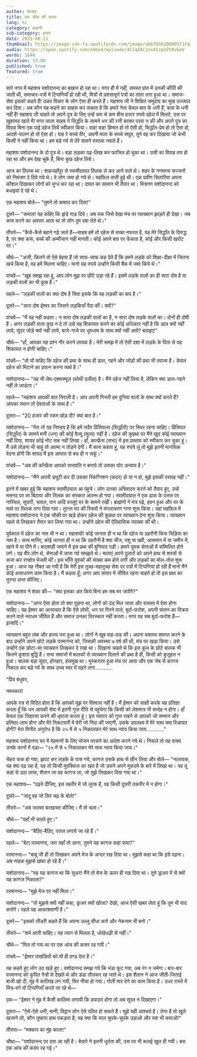 ```yaml
---
author: प्रेमचंद
title: एक ऑंच की कसर
lang: hi
category: कहानी
sub-category: हास्य
date: 2025-08-11
thumbnail: https://image-cdn-fa.spotifycdn.com/image/ab67656300005f1fd34ae731114b03437d8261a7
audio: https://open.spotify.com/embed/episode/4CJqXACjnxAIzpUZtBvEwV
words: 1644
duration: 13:00
published: true
featured: true
---
```


सारे नगर में महाशय यशोदानन्द का बखान हो रहा था। नगर ही में नहीं, समस्त प्रांत में उनकी कीर्ति की जाती थी, समाचार-पत्रों में टिप्पणियाँ हो रही थी, मित्रों से प्रशंसापूर्ण पत्रों का तांता लगा हुआ था। समाज-सेवा इसको कहते हैं! उन्नत विचार के लोग ऐसा ही करते हैं। महाशय जी ने शिक्षित समुदाय का मुख उज्ज्वल कर दिया। अब कौन यह कहने का साहस कर सकता है कि हमारे नेता केवल बात के धनी हैं, काम के धनी नहीं हैं! महाशय जी चाहते तो अपने पुत्र के लिए उन्हें कम से कम बीस हजार रुपये दहेज में मिलते, उस पर खुशामद खाते में! मगर लाला साहब ने सिद्धाँत के सामने धन की रत्ती बराबर परवा न की और अपने पुत्र का विवाह बिना एक पाई दहेज लिये स्वीकार किया। वाह! वाह! हिम्मत हो तो ऐसी हो, सिद्धाँत-प्रेम हो तो ऐसा हो, आदर्श-पालन हो तो ऐसा हो। वाह रे सच्चे वीर, अपनी माता के सच्चे सपूत, तूने वह कर दिखाया जो कभी किसी ने नहीं किया था। हम बड़े गर्व से तेरे सामने मस्तक नवाते हैं।

महाशय यशोदानन्द के दो पुत्र थे। बड़ा लड़का पढ़-लिख कर फाजिल हो चुका था। उसी का विवाह तय हो रहा था और हम देख चुके हैं, बिना कुछ दहेज लिये।

आज का तिलक था। शाहजहाँपुर से स्वामीदयाल तिलक ले कर आने वाले थे। शहर के गणमान्य सज्जनों को निमंत्रण दे दिये गये थे। वे लोग जमा हो गये थे। महफिल सजी हुई थी। एक प्रवीण सितारिया अपना कौशल दिखाकर लोगों को मुग्ध कर रहा था। दावत का सामान भी तैयार था। मित्रगण यशोदानन्द को बधाइयां दे रहे थे।

एक महाशय बोले— "तुमने तो कमाल कर दिया!"

दूसरे— "कमाल! यह कहिए कि झंडे गाड़ दिये। अब तक जिसे देखा मंच पर व्याख्यान झाड़ते ही देखा। जब काम करने का अवसर आता था तो लोग दुम दबा लेते थे।"

तीसरे— "कैसे-कैसे बहाने गढ़े जाते हैं—साहब हमें तो दहेज से सख्त नफरत है, यह मेरे सिद्धाँत के विरुद्ध है, पर क्या करूं, बच्चे की अम्मीजान नहीं मानती। कोई अपने बाप पर फेंकता है, कोई और किसी खर्राट पर।"

चौथे— "अजी, कितने तो ऐसे बेहया हैं जो साफ-साफ कह देते हैं कि हमने लड़के को शिक्षा-दीक्षा में जितना खर्च किया है, वह हमें मिलना चाहिए। मानो यह रुपये उन्होंने किसी बैंक में जमा किये थे।"

पांचवें— "खूब समझ रहा हूं, आप लोग मुझ पर छींटे उड़ा रहे हैं। इसमें लड़के वालों का ही सारा दोष है या लड़की वालों का भी कुछ है।"

पहले— "लड़की वालों का क्या दोष है सिवा इसके कि वह लड़की का बाप है।"

दूसरे— "सारा दोष ईश्वर का जिसने लड़कियाँ पैदा कीं। क्यों?"

पांचवें— "मैं यह नहीं कहता। न सारा दोष लड़की वालों का है, न सारा दोष लड़के वालों का। दोनों ही दोषी हैं। अगर लड़की वाला कुछ न दे तो उसे यह शिकायत करने का कोई अधिकार नहीं है कि डाल क्यों नहीं लाये, सुंदर जोड़े क्यों नहीं लाये, बाजे-गाजे पर धूमधाम के साथ क्यों नहीं आये? बताइए!"

चौथे— "हाँ, आपका यह प्रश्न गौर करने लायक है। मेरी समझ में तो ऐसी दशा में लड़के के पिता से यह शिकायत न होनी चाहिए।"

पांचवें— "तो यों कहिए कि दहेज की प्रथा के साथ ही डाल, गहने और जोड़ों की प्रथा भी त्याज्य है। केवल दहेज को मिटाने का प्रयत्न करना व्यर्थ है।"

यशोदानन्द— "यह भी लेम-एक्सक्यूज़ (थोथी दलील) है। मैंने दहेज नहीं लिया है, लेकिन क्या डाल-गहने नहीं ले जाऊंगा।"

पहले— "महाशय आपकी बात निराली है। आप अपनी गिनती हम दुनिया वालों के साथ क्यों करते हैं? आपका स्थान तो देवताओं के साथ है।"

दूसरा— "20 हजार की रकम छोड़ दी? क्या बात है।"

यशोदानन्द— "मेरा तो यह निश्चय है कि हमें सदैव प्रिंसिपल्स (सिद्धाँतों) पर स्थिर रहना चाहिए। प्रिंसिपल (सिद्धाँत) के सामने मनी (धन) की कोई वैल्यू (मूल्य) नहीं है। दहेज की कुप्रथा पर मैंने खुद कोई व्याख्यान नहीं दिया, शायद कोई नोट तक नहीं लिखा। हाँ, कान्फ्रेंस (सभा) में इस प्रस्ताव को स्वीकार कर चुका हूं। मैं उसे तोड़ना भी चाहूं तो आत्मा न तोड़ने देगी। मैं सत्य कहता हूं, यह रुपये लूं तो मुझे इतनी मानसिक वेदना होगी कि शायद मैं इस आघात से बच ही न सकूं।"

पांचवें— "अब की कॉन्फ्रेंस आपको सभापति न बनाये तो उसका घोर अन्याय है।"

यशोदानन्द— "मैंने अपनी ड्यूटी कर दी उसका रिकग्निशन (कदर) हो या न हो, मुझे इसकी परवाह नहीं।"

इतने में खबर हुई कि महाशय स्वामीदयाल आ पंहुचे। लोग उनका अभिवादन करने को तैयार हुए, उन्हें मसनद पर ला बिठाया और तिलक का संस्कार आरम्भ हो गया। स्वामीदयाल ने एक ढाक के पत्तल पर नारियल, सुपारी, चावल, पान आदि वस्तुएं वर के सामने रखीं। ब्राह्मंणों ने मंत्र पढ़े, हवन हुआ और वर के माथे पर तिलक लगा दिया गया। तुरन्त घर की स्त्रियों ने मंगलाचरण गाना शुरू किया। यहां महफिल में महाशय यशोदानन्द ने एक चौकी पर खड़े होकर दहेज की कुप्रथा पर व्याख्यान देना शुरू किया। व्याख्यान पहले से लिखकर तैयार कर लिया गया था। उन्होंने दहेज की ऐतिहासिक व्याख्या की थी।

पूर्वकाल में दहेज का नाम भी न था। महाशयों! कोई जानता ही न था कि दहेज या ठहरौनी किस चिड़िया का नाम है। सत्य मानिए, कोई जानता ही न था कि ठहरौनी है क्या चीज, पशु या पक्षी, आसमान में या जमीन में, खाने में या पीने में। बादशाही जमाने में इस प्रथा की बुनियाद पड़ी। हमारे युवक सेनाओं में सम्मिलित होने लगे। यह वीर लोग थे, सेनाओं में जाना गर्व समझते थे। माताएं अपने दुलारों को अपने हाथ से शस्त्रों से सजा कर रणक्षेत्र भेजती थीं। इस भाँति युवकों की संख्या कम होने लगी और लड़कों का मोल-तोल शुरू हुआ। आज यह नौबत आ गयी है कि मेरी इस तुच्छ-महातुच्छ सेवा पर पत्रों में टिप्पणियां हो रही हैं मानो मैंने कोई असाधारण काम किया है। मैं कहता हूँ; अगर आप संसार में जीवित रहना चाहते हो तो इस प्रथा का तुरन्त अन्त कीजिए।

एक महाशय ने शंका की— "क्या इसका अंत किये बिना हम सब मर जायेंगे?"

यशोदानन्द— "अगर ऐसा होता तो क्या पूछना था, लोगों को दंड मिल जाता और वास्तव में ऐसा होना चाहिए। यह ईश्वर का अत्याचार है कि ऐसे लोभी, धन पर गिरने वाले, बुर्दा-फरोश, अपनी संतान का विक्रय करने वाले नराधम जीवित हैं और समाज उनका तिरस्कार नहीं करता। मगर वह सब बुर्दा-फरोश हैं— इत्यादि।"

व्याख्यान बहुत लंबा और हास्य भरा हुआ था। लोगों ने खूब वाह-वाह की। अपना वक्तव्य समाप्त करने के बाद उन्होंने अपने छोटे लड़के परमानन्द को, जिसकी अवस्था ७ वर्ष की थी, मंच पर खड़ा किया। उसे उन्होंने एक छोटा-सा व्याख्यान लिखकर दे रखा था। दिखाना चाहते थे कि इस कुल के छोटे बालक भी कितने कुशाग्र बुद्धि हैं। सभा समाजों में बालकों से व्याख्यान दिलाने की प्रथा है ही, किसी को कुतूहल न हुआ। बालक बड़ा सुंदर, होनहार, हंसमुख था। मुस्कराता हुआ मंच पर आया और एक जेब से कागज निकाल कर बड़े गर्व के साथ उच्च स्वर में पढ़ने लगा............

"प्रिय बंधुवर,

नमस्कार!

आपके पत्र से विदित होता है कि आपको मुझ पर विश्वास नहीं है। मैं ईश्वर को साक्षी करके यह प्रतिज्ञा करता हूँ कि धन आपकी सेवा में इतनी गुप्त रीति से पहुंचेगा कि किसी को लेशमात्र भी सन्देह न होगा। हाँ केवल एक जिज्ञासा करने की धृष्टता करता हूं। इस व्यापार को गुप्त रखने से आपको जो सम्मान और प्रतिष्ठा-लाभ होगा और मेरे निकटवर्ती में मेरी जो निंदा की जाएगी, उसके उपलक्ष्य में मेरे साथ क्या रिआयत होगी? मेरा विनीत अनुरोध है कि २५ में से ५ निकालकर मेरे साथ न्याय किया जाय............"

महाशय यशोदानन्द घर में मेहमानों के लिए भोजन परसने का आदेश करने गये थे। निकले तो यह वाक्य उनके कानों में पड़ा— "२५ में से ५ निकालकर मेरे साथ न्याय किया जाय।" 

चेहरा फक हो गया, झपट कर लड़के के पास गये, कागज उसके हाथ से छीन लिया और बोले— "नालायक, यह क्या पढ़ रहा है, यह तो किसी मुवक्किल का खत है जो उसने अपने मुकदमे के बारे में लिखा था। यह तू कहां से उठा लाया, शैतान जा वह कागज ला, जो तुझे लिखकर दिया गया था।"

एक महाशय— "पढ़ने दीजिए, इस तहरीर में जो लुत्फ है, वह किसी दूसरी तकरीर में न होगा।"

दूसरे— "जादू वह जो सिर चढ़ के बोले!"

तीसरे— "अब जलसा बरखास्त कीजिए। मैं तो चला।"

चौथे— "यहाँ भी चलते हुए।"

यशोदानन्द— "बैठिए-बैठिए, पत्तल लगाये जा रहे हैं।"

पहले— "बेटा परमानन्द, जरा यहाँ तो आना, तुमने यह कागज कहां पाया?"

परमानन्द— "बाबू जी ही तो लिखकर अपने मेज के अन्दर रख दिया था। मुझसे कहा था कि इसे पढ़ना। अब नाहक मुझसे खफा हो रहे हैं।"

यशोदानन्द— "वह यह कागज था कि सुअर! मैंने तो मेज के ऊपर ही रख दिया था। तूने ड्राअर में से क्यों यह कागज निकाला?"

परमानन्द— "मुझे मेज पर नहीं मिला।"

यशोदानन्द— "तो मुझसे क्यों नहीं कहा, ड्राअर क्यों खोला? देखो, आज ऐसी खबर लेता हूं कि तुम भी याद करोगे। पहले यह आकाशवाणी है।"

दूसरे— "इसको लीडरी कहते हैं कि अपना उल्लू सीधा करो और नेकनाम भी बनो।"

तीसरे— "शर्म आनी चाहिए। यह त्याग से मिलता है, धोखेधड़ी से नहीं।"

चौथे— "मिल तो गया था पर एक आंच की कसर रह गयी।"

पांचवे— "ईश्वर पाखंडियों को यों ही दण्ड देता है।"

यह कहते हुए लोग उठ खड़े हुए। यशोदानन्द समझ गये कि भंडा फूट गया, अब रंग न जमेगा। बार-बार परमानन्द को कुपित नेत्रों से देखते थे और डंडा तौलकर रह जाते थे। इस शैतान ने आज जीती-जिताई बाजी खो दी, मुंह में कालिख लग गयी, सिर नीचा हो गया। गोली मार देने का काम किया है। उधर रास्ते में मित्र-वर्ग यों टिप्पणियाँ करते जा रहे थे—

एक— "ईश्वर ने मुंह में कैसी कालिमा लगायी कि हयादार होगा तो अब सूरत न दिखाएगा।"

दूसरा— "ऐसे-ऐसे धनी, मानी, विद्वान लोग ऐसे पतित हो सकते हैं। मुझे यही आश्चर्य है। लेना है तो खुले खजाने लो, कौन तुम्हारा हाथ पकड़ता है; यह क्या कि माल चुपके-चुपके उड़ाओ और यश भी कमाओ!"

तीसरा— "मक्कार का मुंह काला!"

चौथा— "यशोदानन्द पर दया आ रही है। बेचारे ने इतनी धूर्तता की, उस पर भी कलई खुल ही गयी। बस एक आंच की कसर रह गई।"
